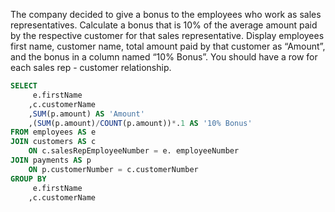 The company decided to give a bonus to the employees who work as sales representatives. Calculate a bonus that is 10% of the average amount paid by the respective customer for that sales representative. Display employees first name, customer name, total amount paid by that customer as “Amount”, and the bonus in a column named “10% Bonus”. You should have a row for each sales rep - customer relationship.
```sql
SELECT
     e.firstName
    ,c.customerName
    ,SUM(p.amount) AS 'Amount'
    ,(SUM(p.amount)/COUNT(p.amount))*.1 AS '10% Bonus'
FROM employees AS e
JOIN customers AS c
    ON c.salesRepEmployeeNumber = e. employeeNumber
JOIN payments AS p
    ON p.customerNumber = c.customerNumber
GROUP BY
     e.firstName
    ,c.customerName
```
